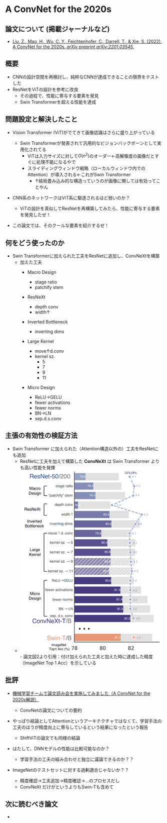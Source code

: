 # A ConvNet for the 2020s

## 論文について (掲載ジャーナルなど)
- [Liu, Z., Mao, H., Wu, C. Y., Feichtenhofer, C., Darrell, T., & Xie, S. (2022). A ConvNet for the 2020s. *arXiv preprint arXiv:2201.03545*.](https://arxiv.org/pdf/2201.03545.pdf)

## 概要
- CNNの設計空間を再検討し、純粋なCNNが達成できることの限界をテストした
- ResNetをViTの設計を参考に改良
  - その過程で、性能に寄与する要素を発見
  - Swin Transformerを超える性能を達成

## 問題設定と解決したこと
- Vision Transformer (ViT)がでてきて画像認識はさらに盛り上がっている
    - Swin Transformerが発表されて汎用的なビジョンバックボーンとして実用化されてる
        - ViTは入力サイズに対して$O(n^2)$のオーダー←高解像度の画像だとすぐに処理不能になるやで
        - スライディングウィンドウ戦略（ローカルウィンドウ内でのAttention）が導入される←これがSwin Transformer
            - ↑結局畳み込み的な構造っていうのが画像に関しては有効ってことやん
    
- CNN系のネットワークはViT系に駆逐されるほど弱いのか？
    - ViTの設計を真似してResNetを再構築してみたら、性能に寄与する要素を発見したぜ！

- この論文では、そのクールな要素を紹介するぜ！

## 何をどう使ったのか
- Swin Transformerに加えられた工夫をResNetに追加し、ConvNeXtを構築
    - 加えた工夫
        - Macro Design
            - stage ratio
            - patchify stem

        - ResNeXt
            - depth conv
            - width↑

        - Inverted Bottleneck
            - inverting dims

        - Large Kernel
            - move↑d.conv
            - kernel sz.
                - 5
                - 7
                - 9
                - 11

        - Micro Design
            - ReLU→GELU
            - fewer activations
            - fewer norms
            - BN→LN
            - sep.d.s.conv


## 主張の有効性の検証方法
- Swin Transformer に加えられた（Attention構造以外の）工夫をResNetにも追加
    - ResNetに工夫を加えて構築した **ConvNeXt** は Swin Transformer よりも高い性能を発揮
    - <img src="picture/ConvNets Figure2.png" alt="ConvNets Figure2" style="zoom:67%;" />
        - 論文図2より引用：付け加えられた工夫と加えた時に達成した精度（ImageNet Top 1 Acc）を示している


## 批評
- [機械学習チームで論文読み会を実施してみました（A ConvNet for the 2020s解説）](https://devblog.thebase.in/entry/2022/03/28/110000?utm_campaign=Weekly%20Kaggle%20News&utm_medium=email&utm_source=Revue%20newsletter)
    - ConvNetの論文についての要約

- やっぱり結論としてAttentionというアーキテクチャではなくて、学習手法の工夫のほうが精度向上に寄与しているという結果になったという報告
    - ShiftViTの論文でも同様の結論

- はたして、DNNモデルの性能は比較可能なのか？
    - 学習手法の工夫の組み合わせと独立に議論できるのか？？
- ImageNetのテストセットに対する過剰適合じゃないか？？
    - 精度確認→工夫追加→精度確認→…のプロセスだし
    - ConvNeXt だけがというよりもSwin-Tも含めて



## 次に読むべき論文
- 
